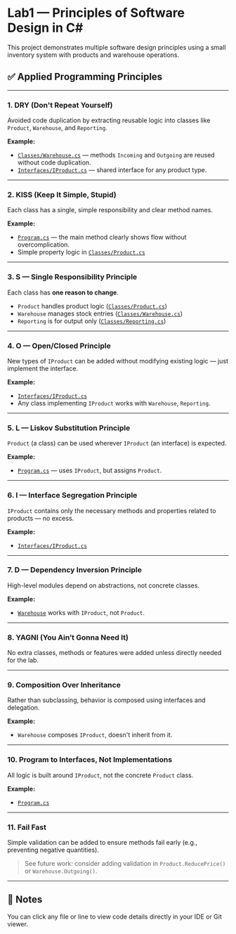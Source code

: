 ﻿# Lab1 — Principles of Software Design in C#

This project demonstrates multiple software design principles using a small inventory system with products and warehouse operations.

## ✅ Applied Programming Principles

---

### 1. DRY (Don't Repeat Yourself)
Avoided code duplication by extracting reusable logic into classes like `Product`, `Warehouse`, and `Reporting`.

**Example:**
- [`Classes/Warehouse.cs`](./Classes/Warehouse.cs) — methods `Incoming` and `Outgoing` are reused without code duplication.
- [`Interfaces/IProduct.cs`](./Interfaces/IProduct.cs) — shared interface for any product type.

---

### 2. KISS (Keep It Simple, Stupid)
Each class has a single, simple responsibility and clear method names.

**Example:**
- [`Program.cs`](./Program.cs) — the main method clearly shows flow without overcomplication.
- Simple property logic in [`Classes/Product.cs`](./Classes/Product.cs)

---

### 3. S — Single Responsibility Principle
Each class has **one reason to change**.

- `Product` handles product logic ([`Classes/Product.cs`](./Classes/Product.cs))
- `Warehouse` manages stock entries ([`Classes/Warehouse.cs`](./Classes/Warehouse.cs))
- `Reporting` is for output only ([`Classes/Reporting.cs`](./Classes/Reporting.cs))

---

### 4. O — Open/Closed Principle
New types of `IProduct` can be added without modifying existing logic — just implement the interface.

**Example:**
- [`Interfaces/IProduct.cs`](./Interfaces/IProduct.cs)
- Any class implementing `IProduct` works with `Warehouse`, `Reporting`.

---

### 5. L — Liskov Substitution Principle
`Product` (a class) can be used wherever `IProduct` (an interface) is expected.

**Example:**
- [`Program.cs`](./Program.cs#L11) — uses `IProduct`, but assigns `Product`.

---

### 6. I — Interface Segregation Principle
`IProduct` contains only the necessary methods and properties related to products — no excess.

**Example:**
- [`Interfaces/IProduct.cs`](./Interfaces/IProduct.cs)

---

### 7. D — Dependency Inversion Principle
High-level modules depend on abstractions, not concrete classes.

**Example:**
- [`Warehouse`](./Classes/Warehouse.cs) works with `IProduct`, not `Product`.

---

### 8. YAGNI (You Ain’t Gonna Need It)
No extra classes, methods or features were added unless directly needed for the lab.

---

### 9. Composition Over Inheritance
Rather than subclassing, behavior is composed using interfaces and delegation.

**Example:**
- `Warehouse` composes `IProduct`, doesn't inherit from it.

---

### 10. Program to Interfaces, Not Implementations
All logic is built around `IProduct`, not the concrete `Product` class.

**Example:**
- [`Program.cs`](./Program.cs#L11-L20)

---

### 11. Fail Fast
Simple validation can be added to ensure methods fail early (e.g., preventing negative quantities).

> See future work: consider adding validation in `Product.ReducePrice()` or `Warehouse.Outgoing()`.

---

## 🔗 Notes

You can click any file or line to view code details directly in your IDE or Git viewer.


